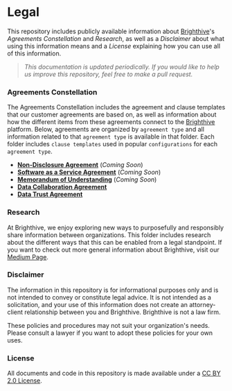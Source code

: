 # Legal
This repository includes publicly available information about [Brighthive](https://brighthive.io/)'s *Agreements Constellation* and *Research*, as well as a *Disclaimer* about what using this information means and a *License* explaining how you can use all of this information.

> *This documentation is updated periodically. If you would like to help us improve this repository, feel free to make a pull request.*

### Agreements Constellation
The Agreements Constellation includes the agreement and clause templates that our customer agreements are based on, as well as information about how the different items from these agreements connect to the [Brighthive](https://brighthive.io/) platform. Below, agreements are organized by `agreement type` and all information related to that `agreement type` is available in that folder. Each folder includes `clause templates` used in popular `configurations` for each `agreement type`.
* **[Non-Disclosure Agreement]()** (*Coming Soon*)
* **[Software as a Service Agreement]()** (*Coming Soon*)
* **[Memorandum of Understanding]()** (*Coming Soon*)
* **[Data Collaboration Agreement](https://github.com/brighthive/data-trust-legal/tree/master/Data_Collaboration_Agreement)**
* **[Data Trust Agreement](https://github.com/brighthive/data-trust-legal/tree/master/Data_Trust_Agreement)**

### Research
At Brighthive, we enjoy exploring new ways to purposefully and responsibly share information between organizations. This folder includes research about the different ways that this can be enabled from a legal standpoint. If you want to check out more general information about Brighthive, visit our [Medium Page](https://medium.com/brighthive).

### Disclaimer
The information in this repository is for informational purposes only and is not intended to convey or constitute legal advice. It is not intended as a solicitation, and your use of this information does not create an attorney-client relationship between you and Brighthive. Brighthive is not a law firm.

These policies and procedures may not suit your organization's needs. Please consult a lawyer if you want to adopt these policies for your own uses.

### License
All documents and code in this repository is made available under a [CC BY 2.0 License](https://creativecommons.org/licenses/by/2.0/).
